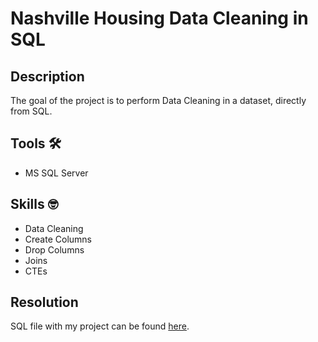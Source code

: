# Nashville Housing Data Cleaning in SQL

## Description
The goal of the project is to perform Data Cleaning in a dataset, directly from SQL.

## Tools :hammer_and_wrench:
- MS SQL Server

## Skills :nerd_face:
- Data Cleaning
- Create Columns
- Drop Columns
- Joins
- CTEs

## Resolution
SQL file with my project can be found [here](sql_cleaning.sql).
